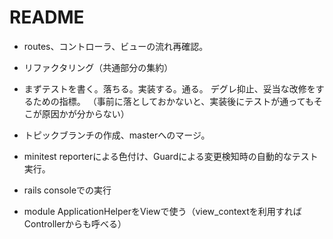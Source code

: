 # README

* routes、コントローラ、ビューの流れ再確認。

* リファクタリング（共通部分の集約）

* まずテストを書く。落ちる。実装する。通る。
デグレ抑止、妥当な改修をするための指標。
（事前に落としておかないと、実装後にテストが通ってもそこが原因かが分からない）

* トピックブランチの作成、masterへのマージ。

* minitest reporterによる色付け、Guardによる変更検知時の自動的なテスト実行。

* rails consoleでの実行

* module ApplicationHelperをViewで使う（view_contextを利用すればControllerからも呼べる）
